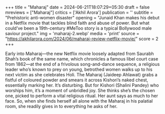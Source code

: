 +++
title = "Maharaj"
date = 2024-06-21T18:07:29+05:30
draft = false
mreviews = ["Maharaj"]
critics = ['Akhil Arora']
publication = ''
subtitle = "Prehistoric anti-women disaster"
opening = "Junaid Khan makes his debut in a Netflix movie that tackles blind faith and abuse of power. But what could’ve been a 19th-century #MeToo story is a typical Bollywood male saviour project."
img = 'maharaj-2.webp'
media = 'print'
source = "https://akhilarora.com/2024/06/maharaj-review-netflix-movie/"
score = 2
+++

Early into Maharaj—the new Netflix movie loosely adapted from Saurabh Shah’s book of the same name, which chronicles a famous libel court case from 1862—at the end of a frivolous song-and-dance sequence, a religious leader who’s known to prey on young, betrothed women walks up to his next victim as she celebrates Holi. The Maharaj (Jaideep Ahlawat) grabs a fistful of coloured powder and smears it across Kishori’s naked chest, essentially marking her. It’s disturbing. But for Kishori (Shalini Pandey) who worships him, it’s a moment of unbridled joy. She thinks she’s the chosen one, picked to perform a vital religious ritual. Her aunt says as much to her face. So, when she finds herself all alone with the Maharaj in his palatial room, she readily gives in to everything he asks of her.
